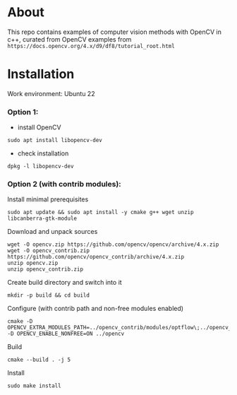 # About
This repo contains examples of computer vision methods with OpenCV in c++, curated from OpenCV examples from `https://docs.opencv.org/4.x/d9/df8/tutorial_root.html` 

# Installation
Work environment: Ubuntu 22

### Option 1:
- install OpenCV
```
sudo apt install libopencv-dev
```
- check installation
```
dpkg -l libopencv-dev
```

### Option 2 (with contrib modules):
Install minimal prerequisites
```angular2html
sudo apt update && sudo apt install -y cmake g++ wget unzip libcanberra-gtk-module
```
Download and unpack sources
```angular2html
wget -O opencv.zip https://github.com/opencv/opencv/archive/4.x.zip
wget -O opencv_contrib.zip https://github.com/opencv/opencv_contrib/archive/4.x.zip
unzip opencv.zip
unzip opencv_contrib.zip
```
Create build directory and switch into it
```angular2html
mkdir -p build && cd build
```
Configure (with contrib path and non-free modules enabled)
```angular2html
cmake -D OPENCV_EXTRA_MODULES_PATH=../opencv_contrib/modules/optflow\;../opencv_contrib/modules/sfm\;../opencv_contrib/modules/plot\;../opencv_contrib/modules/shape\;../opencv_contrib/modules/stereo\;../opencv_contrib/modules/viz\;../opencv_contrib/modules/ximgproc\;../opencv_contrib/modules/xobjdetect\;../opencv_contrib/modules/xfeatures2d\;../opencv_contrib/modules/xphoto -D OPENCV_ENABLE_NONFREE=ON ../opencv
```
Build
```
cmake --build . -j 5
```
Install
```angular2html
sudo make install
```